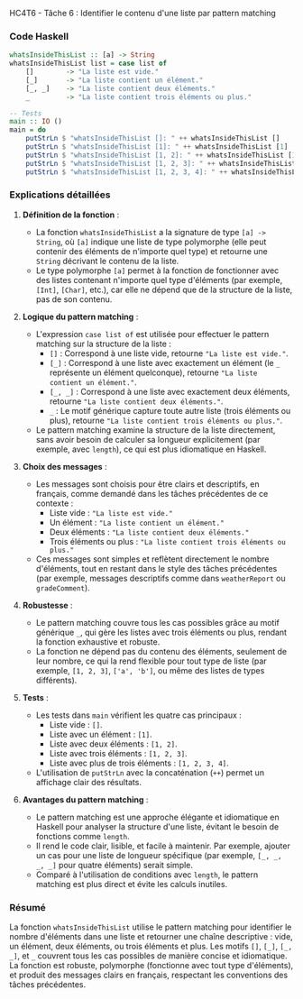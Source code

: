 HC4T6 - Tâche 6 : Identifier le contenu d'une liste par pattern matching

### Code Haskell
```haskell
whatsInsideThisList :: [a] -> String
whatsInsideThisList list = case list of
    []        -> "La liste est vide."
    [_]       -> "La liste contient un élément."
    [_, _]    -> "La liste contient deux éléments."
    _         -> "La liste contient trois éléments ou plus."

-- Tests
main :: IO ()
main = do
    putStrLn $ "whatsInsideThisList []: " ++ whatsInsideThisList []                    -- Affiche "whatsInsideThisList []: La liste est vide."
    putStrLn $ "whatsInsideThisList [1]: " ++ whatsInsideThisList [1]               -- Affiche "whatsInsideThisList [1]: La liste contient un élément."
    putStrLn $ "whatsInsideThisList [1, 2]: " ++ whatsInsideThisList [1, 2]         -- Affiche "whatsInsideThisList [1, 2]: La liste contient deux éléments."
    putStrLn $ "whatsInsideThisList [1, 2, 3]: " ++ whatsInsideThisList [1, 2, 3]   -- Affiche "whatsInsideThisList [1, 2, 3]: La liste contient trois éléments ou plus."
    putStrLn $ "whatsInsideThisList [1, 2, 3, 4]: " ++ whatsInsideThisList [1, 2, 3, 4] -- Affiche "whatsInsideThisList [1, 2, 3, 4]: La liste contient trois éléments ou plus."
```

### Explications détaillées

1. **Définition de la fonction** :
   - La fonction `whatsInsideThisList` a la signature de type `[a] -> String`, où `[a]` indique une liste de type polymorphe (elle peut contenir des éléments de n'importe quel type) et retourne une `String` décrivant le contenu de la liste.
   - Le type polymorphe `[a]` permet à la fonction de fonctionner avec des listes contenant n'importe quel type d'éléments (par exemple, `[Int]`, `[Char]`, etc.), car elle ne dépend que de la structure de la liste, pas de son contenu.

2. **Logique du pattern matching** :
   - L'expression `case list of` est utilisée pour effectuer le pattern matching sur la structure de la liste :
     - `[]` : Correspond à une liste vide, retourne `"La liste est vide."`.
     - `[_]` : Correspond à une liste avec exactement un élément (le `_` représente un élément quelconque), retourne `"La liste contient un élément."`.
     - `[_, _]` : Correspond à une liste avec exactement deux éléments, retourne `"La liste contient deux éléments."`.
     - `_` : Le motif générique capture toute autre liste (trois éléments ou plus), retourne `"La liste contient trois éléments ou plus."`.
   - Le pattern matching examine la structure de la liste directement, sans avoir besoin de calculer sa longueur explicitement (par exemple, avec `length`), ce qui est plus idiomatique en Haskell.

3. **Choix des messages** :
   - Les messages sont choisis pour être clairs et descriptifs, en français, comme demandé dans les tâches précédentes de ce contexte :
     - Liste vide : `"La liste est vide."`
     - Un élément : `"La liste contient un élément."`
     - Deux éléments : `"La liste contient deux éléments."`
     - Trois éléments ou plus : `"La liste contient trois éléments ou plus."`
   - Ces messages sont simples et reflètent directement le nombre d'éléments, tout en restant dans le style des tâches précédentes (par exemple, messages descriptifs comme dans `weatherReport` ou `gradeComment`).

4. **Robustesse** :
   - Le pattern matching couvre tous les cas possibles grâce au motif générique `_`, qui gère les listes avec trois éléments ou plus, rendant la fonction exhaustive et robuste.
   - La fonction ne dépend pas du contenu des éléments, seulement de leur nombre, ce qui la rend flexible pour tout type de liste (par exemple, `[1, 2, 3]`, `['a', 'b']`, ou même des listes de types différents).

5. **Tests** :
   - Les tests dans `main` vérifient les quatre cas principaux :
     - Liste vide : `[]`.
     - Liste avec un élément : `[1]`.
     - Liste avec deux éléments : `[1, 2]`.
     - Liste avec trois éléments : `[1, 2, 3]`.
     - Liste avec plus de trois éléments : `[1, 2, 3, 4]`.
   - L'utilisation de `putStrLn` avec la concaténation (`++`) permet un affichage clair des résultats.

6. **Avantages du pattern matching** :
   - Le pattern matching est une approche élégante et idiomatique en Haskell pour analyser la structure d'une liste, évitant le besoin de fonctions comme `length`.
   - Il rend le code clair, lisible, et facile à maintenir. Par exemple, ajouter un cas pour une liste de longueur spécifique (par exemple, `[_, _, _, _]` pour quatre éléments) serait simple.
   - Comparé à l'utilisation de conditions avec `length`, le pattern matching est plus direct et évite les calculs inutiles.

### Résumé
La fonction `whatsInsideThisList` utilise le pattern matching pour identifier le nombre d'éléments dans une liste et retourner une chaîne descriptive : vide, un élément, deux éléments, ou trois éléments et plus. Les motifs `[]`, `[_]`, `[_, _]`, et `_` couvrent tous les cas possibles de manière concise et idiomatique. La fonction est robuste, polymorphe (fonctionne avec tout type d'éléments), et produit des messages clairs en français, respectant les conventions des tâches précédentes.
